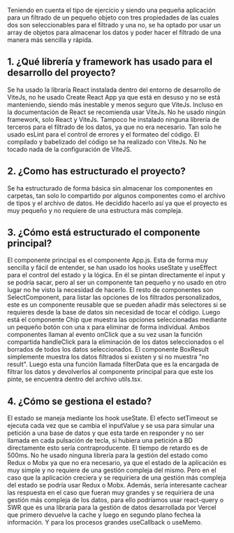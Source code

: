 Teniendo en cuenta el tipo de ejercicio y siendo una pequeña aplicación para un filtrado de un pequeño objeto con tres propiedades de las cuales dos son seleccionables para el filtrado y una no, se ha optado por usar un array de objetos para almacenar los datos y poder hacer el filtrado de una manera más sencilla y rápida.

## 1. ¿Qué librería y framework has usado para el desarrollo del proyecto?
Se ha usado la libraría React instalada dentro del entorno de desarrollo de ViteJs, no he usado Create React App ya que está en desuso y no se está manteniendo, siendo más inestable y menos seguro que ViteJs. Incluso en la documentación de React se recomienda usar ViteJs.
No he usado ningún framework, solo React y ViteJs. Tampoco he instalado ninguna librería de terceros para el filtrado de los datos, ya que no era necesario. Tan solo he usado esLint para el control de errores y el formateo del código.
El compilado y babelizado del código se ha realizado con ViteJs. No he tocado nada de la configuración de ViteJS.



## 2. ¿Como has estructurado el proyecto?
Se ha estructurado de forma básica sin almacenar los componentes en carpetas, tan solo lo compartido por algunos componentes como el archivo de tipos y el archivo de datos. He decidido hacerlo así ya que el proyecto es muy pequeño y no requiere de una estructura más compleja.

## 3. ¿Cómo está estructurado el componente principal?
El componente principal es el componente App.js. Esta de forma muy sencilla y fácil de entender, se han usado los hooks useState y useEffect para el control del estado y la lógica. En él se pintan directamente el input y se podría sacar, pero al ser un componente tan pequeño y no usado en otro lugar no he visto la necesidad de hacerlo.
El resto de componentes son SelectComponent, para listar las opciones de los filtrados personalizados, este es un componente reusable que se pueden añadir más selectores si se requieres desde la base de datos sin necesidad de tocar el código. Luego está el componente Chip que muestra las opciones seleccionadas mediante un pequeño botón con una x para eliminar de forma individual. Ambos componentes llaman al evento onClick que a su vez usan la función compartida handleClick para la eliminación de los datos seleccionados o el borrados de todos los datos seleccionados.
El componente BoxResult simplemente muestra los datos filtrados si existen y si no muestra "no result".
Luego esta una función llamada filterData que es la encargada de filtrar los datos y devolverlos al componente principal para que este los pinte, se encuentra dentro del archivo utils.tsx.


## 4. ¿Cómo se gestiona el estado?
El estado se maneja mediante los hook useState. El efecto setTimeout se ejecuta cada vez que se cambia el inputValue y se usa para simular una petición a una base de datos y que esta tarde en responder y no ser llamada en cada pulsación de tecla, si hubiera una petición a BD directamente esto sería contraproducente. El tiempo de retardo es de 500ms.
No he usado ninguna librería para la gestión del estado como Redux o Mobx ya que no era necesario, ya que el estado de la aplicación es muy simple y no requiere de una gestión compleja del mismo. Pero en el caso que la aplicación creciera y se requiriera de una gestión más compleja del estado se podría usar Redux o Mobx. Además, sería interesante cachear las respuesta en el caso que fueran muy grandes y se requiriera de una gestión más compleja de los datos, para ello podríamos usar react-query o SWR que es una libraría para la gestión de datos desarrollada por Vercel que primero devuelve la cache y luego en segundo plano fechea la información. Y para los procesos grandes useCallback o useMemo.
